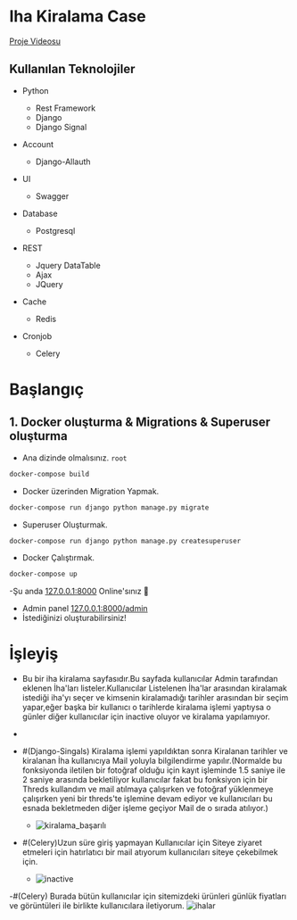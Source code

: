 # Iha Kiralama Case
[Proje Videosu](https://youtu.be/Ses6lbxb3UY)


## Kullanılan Teknolojiler 
- Python
  - Rest Framework
  - Django
  - Django Signal
- Account
  - Django-Allauth

- UI
  - Swagger

- Database
  - Postgresql
    
- REST
  - Jquery DataTable 
  - Ajax
  - JQuery
    
- Cache
   - Redis
     
- Cronjob
  - Celery



# Başlangıç


## 1. Docker oluşturma & Migrations & Superuser oluşturma

- Ana dizinde olmalısınız. `root`

```sh
docker-compose build
```

- Docker üzerinden Migration Yapmak.

```sh
docker-compose run django python manage.py migrate
```

-  Superuser Oluşturmak.

```sh
docker-compose run django python manage.py createsuperuser
```

- Docker Çalıştırmak.

```sh
docker-compose up
```

-Şu anda [127.0.0.1:8000](127.0.0.1:8000) Online'sınız 🚀
- Admin panel [127.0.0.1:8000/admin](127.0.0.1:8000/admin)
- İstediğinizi oluşturabilirsiniz!
# İşleyiş

 - Bu bir iha kiralama sayfasıdır.Bu sayfada kullanıcılar Admin tarafından eklenen İha'ları listeler.Kullanıcılar Listelenen İha'lar arasından kiralamak istediği iha'yı seçer ve kimsenin kiralamadığı tarihler arasından bir seçim yapar,eğer başka bir kullanıcı o tarihlerde kiralama işlemi yaptıysa o günler diğer kullanıcılar için inactive oluyor ve kiralama yapılamıyor.
 - 
 - #(Django-Singals) Kiralama işlemi yapıldıktan sonra Kiralanan tarihler ve kiralanan İha kullanıcıya Mail yoluyla bilgilendirme yapılır.(Normalde bu fonksiyonda iletilen bir fotoğraf olduğu için kayıt işleminde 1.5 saniye ile 2 saniye arasında bekletiliyor kullanıcılar fakat bu fonksiyon için bir Threds kullandım ve mail atılmaya çalışırken ve fotoğraf yüklenmeye çalışırken yeni bir threds'te işlemine devam ediyor ve kullanıcıları bu esnada bekletmeden diğer işleme geçiyor Mail de o sırada atılıyor.)
   - ![kiralama_başarılı](https://github.com/mciray/iha_rental/assets/81428294/05c653c9-65c7-46e0-9049-d24c0c8fca7d)

 - #(Celery)Uzun süre giriş yapmayan Kullanıcılar için Siteye ziyaret etmeleri için hatırlatıcı bir mail atıyorum kullanıcıları siteye çekebilmek için.
   - ![inactive](https://github.com/mciray/iha_rental/assets/81428294/9a823b33-a843-4905-bbf2-bb50f572ce87)
  
 -#(Celery) Burada bütün kullanıcılar için sitemizdeki ürünleri günlük fiyatları ve görüntüleri ile birlikte kullanıcılara iletiyorum.
![ihalar](https://github.com/mciray/iha_rental/assets/81428294/d43c24b6-04d9-4553-901a-3cde10be9f43)




